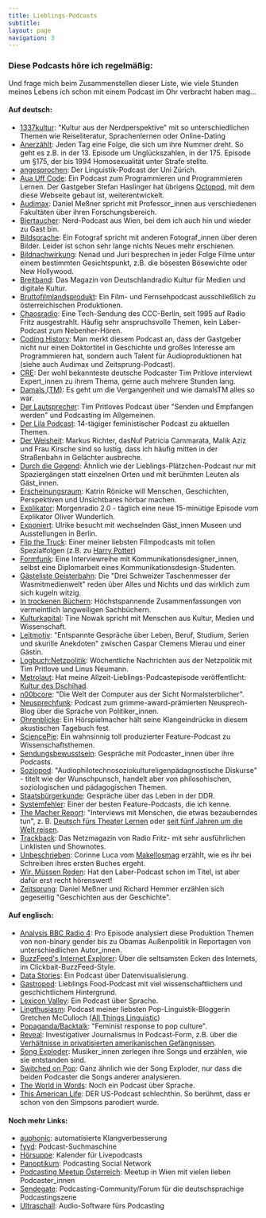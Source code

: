 ```yaml
---
title: Lieblings-Podcasts
subtitle:
layout: page
navigation: 3
---
```


### Diese Podcasts höre ich regelmäßig:
Und frage mich beim Zusammenstellen dieser Liste, wie viele Stunden meines Lebens ich schon mit einem Podcast im Ohr verbracht haben mag...

#### Auf deutsch:

  * [1337kultur](http://1337kultur.de/): "Kultur aus der Nerdperspektive" mit so unterschiedlichen Themen wie Reiseliteratur, Sprachenlernen oder Online-Dating
  * [Anerzählt](https://anerzaehlt.net): Jeden Tag eine Folge, die sich um ihre Nummer dreht. So geht es z.B. in der 13. Episode um Unglückszahlen, in der 175. Episode um §175, der bis 1994 Homosexualität unter Strafe stellte.
  * [angesprochen](http://www.linguistik.uzh.ch/de/easyling/podcast.html): Der Linguistik-Podcast der Uni Zürich.
  * [Aua Uff Code](https://aua-uff-co.de/): Ein Podcast zum Programmieren und Programmieren Lernen. Der Gastgeber Stefan Haslinger hat übrigens [Octopod](https://github.com/pattex/octopod), mit dem diese Webseite gebaut ist, weiterentwickelt.
  * [Audimax](http://medienportal.univie.ac.at/podcast/rss.xml): Daniel Meßner spricht mit Professor_innen aus verschiedenen Fakultäten über ihren Forschungsbereich.
  * [Biertaucher](http://spielend-programmieren.at/de:podcast:start): Nerd-Podcast aus Wien, bei dem ich auch hin und wieder zu Gast bin.
  * [Bildsprache](http://bildsprache-podcast.de/): Ein Fotograf spricht mit anderen Fotograf_innen über deren Bilder. Leider ist schon sehr lange nichts Neues mehr erschienen.
  * [Bildnachwirkung](http://bildnachwirkung.libsyn.com/rss): Nenad und Juri besprechen in jeder Folge Filme unter einem bestimmten Gesichtspunkt, z.B. die bösesten Bösewichte oder New Hollywood.
  * [Breitband](http://breitband.deutschlandradiokultur.de/): Das Magazin von Deutschlandradio Kultur für Medien und digitale Kultur.
  * [Bruttofilmlandsprodukt](http://bruttofilmlandsprodukt.net/): Ein Film- und Fernsehpodcast ausschließlich zu österreichischen Produktionen.
  * [Chaosradio](https://chaosradio.ccc.de/chaosradio.html): Eine Tech-Sendung des CCC-Berlin, seit 1995 auf Radio Fritz ausgestrahlt. Häufig sehr anspruchsvolle Themen, kein Laber-Podcast zum Nebenher-Hören.
  * [Coding History](http://codinghistory.com/podcast/): Man merkt diesem Podcast an, dass der Gastgeber nicht nur einen Doktortitel in Geschichte und großes Interesse am Programmieren hat, sondern auch Talent für Audioproduktionen hat (siehe auch Audimax und Zeitsprung-Podcast).
  * [CRE](http://cre.fm/): Der wohl bekannteste deutsche Podcaster Tim Pritlove interviewt Expert_innen zu ihrem Thema, gerne auch mehrere Stunden lang.
  * [Damals (TM)](http://damals-tm-podcast.de/): Es geht um die Vergangenheit und wie damalsTM alles so war.
  * [Der Lautsprecher](http://der-lautsprecher.de/): Tim Pritloves Podcast über "Senden und Empfangen werden" und Podcasting im Allgemeinen.
  * [Der Lila Podcast](http://lila-podcast.de/): 14-tägiger feministischer Podcast zu aktuellen Themen.
  * [Der Weisheit](http://blog.richter.fm/category/podcast/derweisheit): Markus Richter, dasNuf Patricia Cammarata, Malik Aziz und Frau Kirsche sind so lustig, dass ich häufig mitten in der Straßenbahn in Gelächter ausbreche.
  * [Durch die Gegend](http://viertausendhertz.de/durch-die-gegend/): Ähnlich wie der Lieblings-Plätzchen-Podcast nur mit Spaziergängen statt einzelnen Orten und mit berühmten Leuten als Gäst_innen.
  * [Erscheinungsraum](http://erscheinungsraum.de/): Katrin Rönicke will Menschen, Geschichten, Perspektiven und Unsichtbares hörbar machen.
  * [Explikator](http://explikator.de/): Morgenradio 2.0 - täglich eine neue 15-minütige Episode vom Explikator Oliver Wunderlich.
  * [Exponiert](http://www.exponiert.berlin): Ulrike besucht mit wechselnden Gäst_innen Museen und Ausstellungen in Berlin.
  * [Flip the Truck](http://www.flipthetruck.com): Einer meiner liebsten Filmpodcasts mit tollen Spezialfolgen (z.B. zu [Harry Potter](http://www.flipthetruck.com/category/reviews/podcasts/witchcraft-and-wizardry/))
  * [Formfunk](https://formfunk-podcast.de/): Eine Interviewreihe mit Kommunikationsdesigner_innen, selbst eine Diplomarbeit eines Kommunikationsdesign-Studenten.
  * [Gästeliste Geisterbahn](http://gaestelistegeisterbahn.de/): Die "Drei Schweizer Taschenmesser der Wasmitmedienwelt" reden über Alles und Nichts und das wirklich zum sich kugeln witzig.
  * [In trockenen Büchern](http://in-trockenen-buechern.de/): Höchstspannende Zusammenfassungen von vermeintlich langweiligen Sachbüchern.
  * [Kulturkapital](http://kulturkapital.org): Tine Nowak spricht mit Menschen aus Kultur, Medien und Wissenschaft.
  * [Leitmotiv](http://leitmotiv.cc/): "Entspannte Gespräche über Leben, Beruf, Studium, Serien und skurille Anekdoten" zwischen Caspar Clemens Mierau und einer Gästin.
  * [Logbuch:Netzpolitik](https://logbuch-netzpolitik.de): Wöchentliche Nachrichten aus der Netzpolitik mit Tim Pritlove und Linus Neumann.
  * [Metrolaut](https://www.metronaut.de/metrolaut/): Hat meine Allzeit-Lieblings-Podcastepisode veröffentlicht: [Kultur des Dschihad](https://www.metronaut.de/metrolaut025/).
  * [n00bcore](http://n00bcore.de/): "Die Welt der Computer aus der Sicht Normalsterblicher".
  * [Neusprechfunk](http://neusprech.org/kategorie/neusprechfunk/): Podcast zum grimme-award-prämierten Neusprech-Blog über die Sprache von Politiker_innen.
  * [Ohrenblicke](http://www.ohrenblicke.de/einblicke/alle-podcast-folgen): Ein Hörspielmacher hält seine Klangeindrücke in diesem akustischen Tagebuch fest.
  * [SciencePie](http://www.sciencepie.org/): Ein wahnsinnig toll produzierter Feature-Podcast zu Wissenschaftsthemen.
  * [Sendungsbewusstsein](http://sendungsbewusstsein.info/): Gespräche mit Podcaster_innen über ihre Podcasts.
  * [Soziopod](http://soziopod.de/): "Audiophilotechnosoziokultureligenpädagnostische Diskurse" - titelt wie der Wunschpunsch, handelt aber von philosohischen, soziologischen und pädagogischen Themen.
  * [Staatsbürgerkunde](http://www.staatsbuergerkunde-podcast.de/): Gespräche über das Leben in der DDR.
  * [Systemfehler](http://viertausendhertz.de/systemfehler/): Einer der besten Feature-Podcasts, die ich kenne.
  * [The Macher Report](http://themacher.report/): "Interviews mit Menschen, die etwas bezauberndes tun", z. B. [Deutsch fürs Theater Lernen](http://themacher.report/tmr009/) oder [seit fünf Jahren um die Welt reisen](http://themacher.report/tmr004/).
  * [Trackback](http://trackback.fritz.de/): Das Netzmagazin von Radio Fritz- mit sehr ausführlichen Linklisten und Shownotes.
  * [Unbeschrieben](http://www.makellosmag.de/feed/podcast/): Corinne Luca vom [Makellosmag](http://makellosmag.de/) erzählt, wie es ihr bei Schreiben ihres ersten Buches ergeht.
  * [Wir. Müssen Reden](http://wir.muessenreden.de/): Hat den Laber-Podcast schon im Titel, ist aber dafür erst recht hörenswert!
  * [Zeitsprung](http://www.zeitsprung.fm/): Daniel Meßner und Richard Hemmer erzählen sich gegeseitig "Geschichten aus der Geschichte".


#### Auf englisch:

  * [Analysis BBC Radio 4](http://www.bbc.co.uk/programmes/b006r4vz): Pro Episode analysiert diese Produktion Themen von non-binary gender bis zu Obamas Außenpolitik in Reportagen von unterschiedlichen Autor_innen.
  * [BuzzFeed's Internet Explorer](https://www.buzzfeed.com/iexplorer): Über die seltsamsten Ecken des Internets, im Clickbait-BuzzFeed-Style.
  * [Data Stories](http://datastori.es/): Ein Podcast über Datenvisualisierung.
  * [Gastropod](http://gastropod.com/): Lieblings Food-Podcast mit viel wissenschaftlichem und geschichtlichem Hintergrund.
  * [Lexicon Valley](http://www.slate.com/articles/podcasts/lexicon_valley.html): Ein Podcast über Sprache.
  * [Lingthusiasm](http://feeds.soundcloud.com/users/soundcloud:users:237055046/sounds.rss): Podcast meiner liebsten Pop-Linguistik-Bloggerin Gretchen McCulloch ([All Things Linguistic](http://allthingslinguistic.com))
  * [Popaganda/Backtalk](https://bitchmedia.org/feminist-podcasts): "Feminist response to pop culture".
  * [Reveal](https://www.revealnews.org/episodes/): Investigativer Journalismus in Podcast-Form, z.B. über die [Verhältnisse in privatisierten amerikanischen Gefängnissen](https://www.revealnews.org/episodes/the-man-inside-four-months-as-a-prison-guard/).
  * [Song Exploder](http://www.slate.com/articles/podcasts/lexicon_valley.html): Musiker_innen zerlegen ihre Songs und erzählen, wie sie entstanden sind.
  * [Switched on Pop](http://www.switchedonpop.com/?feed=podcast): Ganz ähnlich wie der Song Exploder, nur dass  die beiden Podcaster die Songs anderer analysieren.
  * [The World in Words](http://www.pri.org/collections/world-words): Noch ein Podcast über Sprache.
  * [This American Life](http://www.thisamericanlife.org/): DER US-Podcast schlechthin. So berühmt, dass er schon von den Simpsons parodiert wurde.

#### Noch mehr Links:

  * [auphonic](https://auphonic.com/): automatisierte Klangverbesserung
  * [fyyd](https://fyyd.de/): Podcast-Suchmaschine
  * [Hörsuppe](http://hoersuppe.de): Kalender für Livepodcasts
  * [Panoptikum](http://www.panoptikum.io): Podcasting Social Network
  * [Podcasting Meetup Österreich](http://www.meetup.com/de-DE/Podcasting-Meetup-Osterreich/): Meetup in Wien mit vielen lieben Podcaster_innen
  * [Sendegate](https://sendegate.de/): Podcasting-Community/Forum für die deutschsprachige Podcastingszene
  * [Ultraschall](http://ultraschall.fm/): Audio-Software fürs Podcasting
